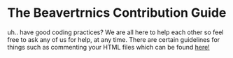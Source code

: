# The Beavertrnics Contribution Guide

uh.. have good coding practices? We are all here to help each other so feel free to ask any of us for help, at any time.
There are certain guidelines for things such as commenting your HTML files which can be found [here!](./_ignore/documentation/commenting%20guidelines.txt)